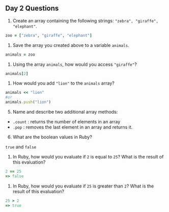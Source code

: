 ## Day 2 Questions

1. Create an array containing the following strings: `"zebra", "giraffe", "elephant"`.
```ruby
zoo = ["zebra", "giraffe", "elephant"]
```

1. Save the array you created above to a variable `animals`.
```ruby
animals = zoo
```

1. Using the array `animals`, how would you access `"giraffe"`?
```ruby
animals[2]
```

1. How would you add `"lion"` to the `animals` array?
```ruby
animals << "lion"
#or
animals.push("lion")
```

5. Name and describe two additional array methods:

* `.count` : returns the number of elements in an array
* `.pop` : removes the last element in an array and returns it.

6. What are the boolean values in Ruby?

  `true` and `false`

1. In Ruby, how would you evaluate if `2` is equal to `25`? What is the result of this evaluation?
```ruby
2 == 25
=> false
```

1. In Ruby, how would you evaluate if `25` is greater than `2`? What is the result of this evaluation?
```ruby
25 > 2
=> true
```
